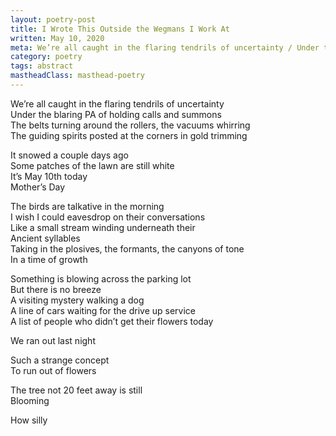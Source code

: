 ```yaml
---
layout: poetry-post
title: I Wrote This Outside the Wegmans I Work At
written: May 10, 2020
meta: We’re all caught in the flaring tendrils of uncertainty / Under the blaring PA of holding calls and summons
category: poetry
tags: abstract
mastheadClass: masthead-poetry
---
```


We’re all caught in the flaring tendrils of uncertainty <br>
Under the blaring PA of holding calls and summons <br>
The belts turning around the rollers, the vacuums whirring <br>
The guiding spirits posted at the corners in gold trimming

It snowed a couple days ago <br>
Some patches of the lawn are still white <br>
It’s May 10th today <br>
Mother’s Day

The birds are talkative in the morning <br>
I wish I could eavesdrop on their conversations <br>
Like a small stream winding underneath their <br>
Ancient syllables <br>
Taking in the plosives, the formants, the canyons of tone <br>
In a time of growth

Something is blowing across the parking lot <br>
But there is no breeze <br>
A visiting mystery walking a dog <br>
A line of cars waiting for the drive up service <br>
A list of people who didn’t get their flowers today

We ran out last night

Such a strange concept <br>
To run out of flowers

The tree not 20 feet away is still <br>
Blooming

How silly
